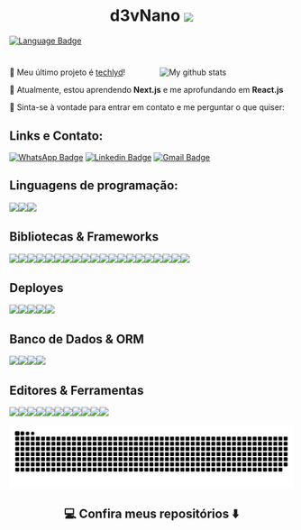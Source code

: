 <h1 align="center">
  d3vNano
  <img align="center" src="https://readme-typing-svg.demolab.com?font=Fira+Code&color=FFFFFF&center=true&vCenter=true&width=1000&lines=Olá,+me+chamo+Luiz+Dorigo+e+;Sou+um+desenvolvedor+Full+Stack." />
</h1>

[![Language Badge](https://img.shields.io/badge/Language-PT--BR-000?labelColor=000&style=social)](https://github.com/d3vNano/d3vNano/blob/main/README-EN.md)
<h1></h1>


<div>
<img align="right" width="47%" src="https://github-readme-stats.vercel.app/api?username=d3vNano&title_color=FFF&icon_color=FFF&text_color=9f9f9f&border_color=000000&bg_color=000&show_icons=true" alt="My github stats"/>


🔭 Meu último projeto é [techlyd]()!

🌱 Atualmente, estou aprendendo **Next.js** e me aprofundando em **React.js**

💬 Sinta-se à vontade para entrar em contato e me perguntar o que quiser:
</div>


<h2>Links e Contato:</h2>

<!--
<img align="right" width="50%" src="https://github-readme-stats.vercel.app/api/top-langs/?username=d3vNano&langs_count=3&title_color=FFF&icon_color=FFF&text_color=9f9f9f&border_color=000000&bg_color=050505"/>
-->
[![WhatsApp Badge](https://img.shields.io/badge/WhatsApp-000000?style=for-the-badge&logo=whatsapp&logoColor=white)](https://wa.me/5541996627334?text=Ol%C3%A1%2C+vim+atrav%C3%A9s+do+seu+GitHub%21+... "Contato via WhatsApp")
[![Linkedin Badge](https://img.shields.io/badge/-in/d3vNano-000000?style=for-the-badge&logo=Linkedin&logoColor=white)](https://www.linkedin.com/in/d3vNano/ "Conecte-se no LinkedIn")
[![Gmail Badge](https://img.shields.io/badge/-contato.dorigo@gmail.com-000000?style=for-the-badge&logo=Gmail&logoColor=white)](mailto:contao.dorigo@gmail.com "Contato via E-mail")

<h2>Linguagens de programação:</h2>

<img src="https://img.shields.io/badge/HTML5-000?style=for-the-badge&logo=html5&logoColor=white"/><img src="https://img.shields.io/badge/CSS3-000?style=for-the-badge&logo=css3&logoColor=white"/><img src="https://img.shields.io/badge/JavaScript-000?style=for-the-badge&logo=javascript&logoColor=FFFFFF"/>

<h2>Bibliotecas & Frameworks</h2>

<img src="https://img.shields.io/badge/React.js-000?style=for-the-badge&logo=react&logoColor=FFFFFF"/><img src="https://img.shields.io/badge/styled--components-000?style=for-the-badge&logo=styled-components&logoColor=white"/><img src="https://img.shields.io/badge/React Query-000?style=for-the-badge&logo=reactquery&logoColor=white"/><img src="https://img.shields.io/badge/Axios|Fetch-000?style=for-the-badge&logo=axios&logoColor=white"/><img src="https://img.shields.io/badge/webpack-000?style=for-the-badge&logo=webpack&logoColor=white"/><img src="https://img.shields.io/badge/Prettier-000?style=for-the-badge&logo=prettier&logoColor=FFFFFF"/><img src="https://img.shields.io/badge/Next.js-000?style=for-the-badge&logo=next.js&logoColor=FFFFFF"/><img src="https://img.shields.io/badge/Sass|Scss-000?style=for-the-badge&logo=sass&logoColor=white"/><img src="https://img.shields.io/badge/TailwindCss-000?style=for-the-badge&logo=tailwindcss&logoColor=white"/><img src="https://img.shields.io/badge/Node.js-000?style=for-the-badge&logo=nodedotjs&logoColor=white"/><img src="https://img.shields.io/badge/Express.js-000?style=for-the-badge&logo=express&logoColor=white"/><img src="https://img.shields.io/badge/Typescript-000?style=for-the-badge&logo=typescript&logoColor=white"/><img src="https://img.shields.io/badge/JWT-000?style=for-the-badge&logo=jsonwebtokens&logoColor=white"/><img src="https://img.shields.io/badge/oauth-000?style=for-the-badge&logo=singlestore&logoColor=white"/><img src="https://img.shields.io/badge/jest-000?style=for-the-badge&logo=jest&logoColor=white"/><img src="https://img.shields.io/badge/nest.js-000?style=for-the-badge&logo=nestjs&logoColor=white"/><img src="https://img.shields.io/badge/npm-000?style=for-the-badge&logo=npm&logoColor=white"/><img src="https://img.shields.io/badge/dotenv-000?style=for-the-badge&logo=dotenv&logoColor=white"/><img src="https://img.shields.io/badge/eslint-000?style=for-the-badge&logo=eslint&logoColor=white"/><img src="https://img.shields.io/badge/docker-000?style=for-the-badge&logo=docker&logoColor=white"/>

<h2>Deployes</h2>

<img src="https://img.shields.io/badge/vercel-000?style=for-the-badge&logo=vercel&logoColor=white"/><img src="https://img.shields.io/badge/render-000?style=for-the-badge&logo=render&logoColor=white"/><img src="https://img.shields.io/badge/MongoDB Atlas-000?style=for-the-badge&logo=mongodb&logoColor=white"/><img src="https://img.shields.io/badge/aws-000?style=for-the-badge&logo=amazonaws&logoColor=white"/><img src="https://img.shields.io/badge/MongoDB-000?style=for-the-badge&logo=mongodb&logoColor=white"/>

<h2>Banco de Dados & ORM</h2>

<img src="https://img.shields.io/badge/MongoDB-000?style=for-the-badge&logo=mongodb&logoColor=white"/><img src="https://img.shields.io/badge/postgresql-000?style=for-the-badge&logo=postgresql&logoColor=white"/><img src="https://img.shields.io/badge/prisma-000?style=for-the-badge&logo=prisma&logoColor=white"/><img src="https://img.shields.io/badge/redis-000?style=for-the-badge&logo=redis&logoColor=white"/>

<h2>Editores & Ferramentas</h2>

<img src="https://img.shields.io/badge/vscode-000?style=for-the-badge&logo=visualstudiocode&logoColor=white"/><img src="https://img.shields.io/badge/git-000?style=for-the-badge&logo=git&logoColor=white"/><img src="https://img.shields.io/badge/notion-000?style=for-the-badge&logo=notion&logoColor=white"/><img src="https://img.shields.io/badge/trello-000?style=for-the-badge&logo=trello&logoColor=white"/><img src="https://img.shields.io/badge/figma-000?style=for-the-badge&logo=figma&logoColor=white"/><img src="https://img.shields.io/badge/adobe cc-000?style=for-the-badge&logo=adobecreativecloud&logoColor=white"/><img src="https://img.shields.io/badge/photoshop-000?style=for-the-badge&logo=adobephotoshop&logoColor=white"/><img src="https://img.shields.io/badge/illustrator-000?style=for-the-badge&logo=adobeillustrator&logoColor=white"/><img src="https://img.shields.io/badge/indesign-000?style=for-the-badge&logo=adobeindesign&logoColor=white"/><img src="https://img.shields.io/badge/dreamweaver-000?style=for-the-badge&logo=adobedreamweaver&logoColor=white"/><img src="https://img.shields.io/badge/premiere-000?style=for-the-badge&logo=adobepremierepro&logoColor=white"/>


<img src="https://raw.githubusercontent.com/Platane/snk/output/github-contribution-grid-snake.svg" alt="Snake animation" />

<h2 align="center">💻 Confira meus repositórios ⬇️</h2>
